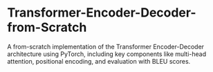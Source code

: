 # Transformer-Encoder-Decoder-from-Scratch
A from-scratch implementation of the Transformer Encoder-Decoder architecture using PyTorch, including key components like multi-head attention, positional encoding, and evaluation with BLEU scores.

